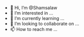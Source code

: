 - 👋 Hi, I’m @Shamsalaw
- 👀 I’m interested in ...
- 🌱 I’m currently learning ...
- 💞️ I’m looking to collaborate on ...
- 📫 How to reach me ...

<!---
Shamsalaw/Shamsalaw is a ✨ special ✨ repository because its `README.md` (this file) appears on your GitHub profile.
You can click the Preview link to take a look at your changes.
--->
